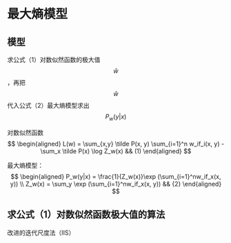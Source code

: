 # 最大熵模型

## 模型

求公式（1）对数似然函数的极大值$$\hat w$$，再把$$\hat w$$代入公式（2）最大熵模型求出$$P_w(y|x)$$  

对数似然函数  
$$
\begin{aligned}
L(w) = \sum_{x,y} \tilde P(x, y) \sum_{i=1}^n w_if_i(x, y) - \sum_x \tilde P(x) \log Z_w(x)   && (1)
\end{aligned}
$$


最大熵模型：  
$$
\begin{aligned}
P_w(y|x) = \frac{1}{Z_w(x)}\exp (\sum_{i=1}^nw_if_x(x, y))   \\
Z_w(x) = \sum_y \exp (\sum_{i=1}^nw_if_x(x, y)) && {2}
\end{aligned}
$$

## 求公式（1）对数似然函数极大值的算法

改进的迭代尺度法（IIS） 